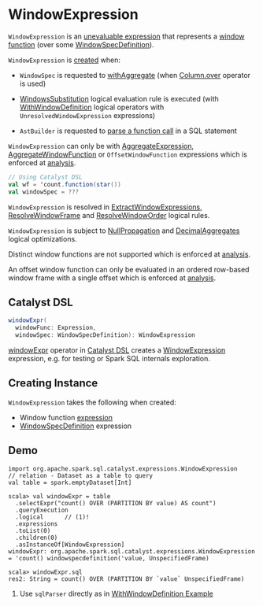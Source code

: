 # WindowExpression

`WindowExpression` is an [unevaluable expression](Unevaluable.md) that represents a [window function](#windowFunction) (over some [WindowSpecDefinition](#windowSpec)).

`WindowExpression` is [created](#creating-instance) when:

* `WindowSpec` is requested to [withAggregate](../window-functions/WindowSpec.md#withAggregate) (when [Column.over](../Column.md#over) operator is used)

* [WindowsSubstitution](../logical-analysis-rules/WindowsSubstitution.md) logical evaluation rule is executed (with [WithWindowDefinition](../logical-operators/WithWindowDefinition.md) logical operators with `UnresolvedWindowExpression` expressions)

* `AstBuilder` is requested to [parse a function call](../sql/AstBuilder.md#visitFunctionCall) in a SQL statement

`WindowExpression` can only be  with [AggregateExpression](AggregateExpression.md), [AggregateWindowFunction](AggregateWindowFunction.md) or `OffsetWindowFunction` expressions which is enforced at [analysis](../CheckAnalysis.md#WindowExpression).

```scala
// Using Catalyst DSL
val wf = 'count.function(star())
val windowSpec = ???
```

`WindowExpression` is resolved in [ExtractWindowExpressions](../logical-analysis-rules/ExtractWindowExpressions.md), [ResolveWindowFrame](../logical-analysis-rules/ResolveWindowFrame.md) and [ResolveWindowOrder](../logical-analysis-rules/ResolveWindowOrder.md) logical rules.

`WindowExpression` is subject to [NullPropagation](../logical-optimizations/NullPropagation.md) and [DecimalAggregates](../logical-optimizations/DecimalAggregates.md) logical optimizations.

Distinct window functions are not supported which is enforced at [analysis](../CheckAnalysis.md#WindowExpression-AggregateExpression-isDistinct).

An offset window function can only be evaluated in an ordered row-based window frame with a single offset which is enforced at [analysis](../CheckAnalysis.md#WindowExpression-OffsetWindowFunction).

## <span id="catalyst-dsl"><span id="windowExpr"> Catalyst DSL

```scala
windowExpr(
  windowFunc: Expression,
  windowSpec: WindowSpecDefinition): WindowExpression
```

[windowExpr](../catalyst-dsl/index.md#windowExpr) operator in [Catalyst DSL](../catalyst-dsl/index.md) creates a [WindowExpression](#creating-instance) expression, e.g. for testing or Spark SQL internals exploration.

## Creating Instance

`WindowExpression` takes the following when created:

* <span id="windowFunction"> Window function [expression](Expression.md)
* <span id="windowSpec"> [WindowSpecDefinition](WindowSpecDefinition.md) expression

## Demo

```text
import org.apache.spark.sql.catalyst.expressions.WindowExpression
// relation - Dataset as a table to query
val table = spark.emptyDataset[Int]

scala> val windowExpr = table
  .selectExpr("count() OVER (PARTITION BY value) AS count")
  .queryExecution
  .logical      // (1)!
  .expressions
  .toList(0)
  .children(0)
  .asInstanceOf[WindowExpression]
windowExpr: org.apache.spark.sql.catalyst.expressions.WindowExpression = 'count() windowspecdefinition('value, UnspecifiedFrame)

scala> windowExpr.sql
res2: String = count() OVER (PARTITION BY `value` UnspecifiedFrame)
```

1. Use `sqlParser` directly as in [WithWindowDefinition Example](../logical-operators/WithWindowDefinition.md#example)
